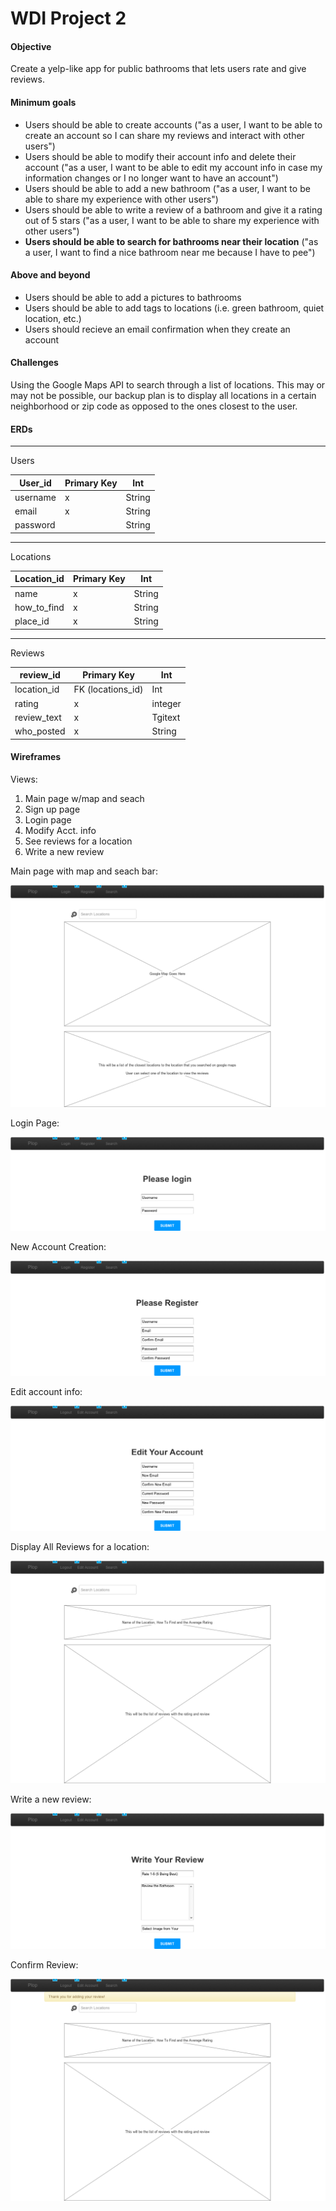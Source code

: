 # WDI Project 2

#### Objective

Create a yelp-like app for public bathrooms that lets users rate and give reviews.  

#### Minimum goals

+ Users should be able to create accounts ("as a user, I want to be able to create an account so I can share my reviews and interact with other users")
+ Users should be able to modify their account info and delete their account ("as a user, I want to be able to edit my account info in case my information changes or I no longer want to have an account")
+ Users should be able to add a new bathroom ("as a user, I want to be able to share my experience with other users")
+ Users should be able to write a review of a bathroom and give it a rating out of 5 stars ("as a user, I want to be able to share my experience with other users")
+ **Users should be able to search for bathrooms near their location** ("as a user, I want to find a nice bathroom near me because I have to pee")

#### Above and beyond

+ Users should be able to add a pictures to bathrooms
+ Users should be able to add tags to locations (i.e. green bathroom, quiet location, etc.)
+ Users should recieve an email confirmation when they create an account

#### Challenges

Using the Google Maps API to search through a list of locations.  This may or may not be possible, our backup plan is to display all locations in a certain neighborhood or zip code as opposed to the ones closest to the user.

#### ERDs
----

Users

|User_id   | Primary Key  |Int |
|---|---|---|
|username   | x  | String  |
|email   | x  | String  |
|password   |   | String  |

----

Locations

| Location_id  | Primary Key   |  Int |
|---|---|---|
|name   |  x | String  |
|how_to_find   |  x | String  |
|place_id   |x   |String   |

----

Reviews

|review_id   | Primary Key   | Int  |
|---|---|---|
|location_id   |FK (locations_id)   |Int   |
|rating   | x  | integer |
|review_text   | x  | Tgitext  |
|who_posted   | x  | String  |

#### Wireframes

Views:
1. Main page w/map and seach
2. Sign up page
3. Login page
4. Modify Acct. info
5. See reviews for a location
6. Write a new review

Main page with map and seach bar:

![main page](summaryimgs/main.png)

Login Page:

![login page](summaryimgs/login.png)

New Account Creation:

![new account](summaryimgs/register.png)

Edit account info:

![edit info](summaryimgs/edit_account.png)


Display All Reviews for a location:

![reviews](summaryimgs/review.png)

Write a new review:

![new review](summaryimgs/write_a_review.png)

Confirm Review:

![confirm](summaryimgs/confirmation_of_review.png)
